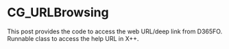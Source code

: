 # CG_URLBrowsing
This post provides the code to access the web URL/deep link from D365FO.
Runnable class to access the help URL in X++.
